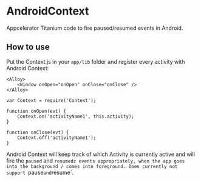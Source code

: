 AndroidContext
==============

Appcelerator Titanium code to fire paused/resumed events in Android.

## How to use

Put the Context.js in your `app/lib` folder and register every activity with Android Context:

```
<Alloy>
	<Window onOpen="onOpen" onClose="onClose" />
</Alloy>
```

```
var Context = require('Context');

function onOpen(evt) {
	Context.on('activityName1', this.activity);
}

function onClose(evt) {
	Context.off('activityName1');
}
```

Android Context will keep track of which Activity is currently active and will fire the `paused` and `resumedz events appropriately, when the app goes into the background / comes into foreground. Does currently not support `pause` and `resume`.